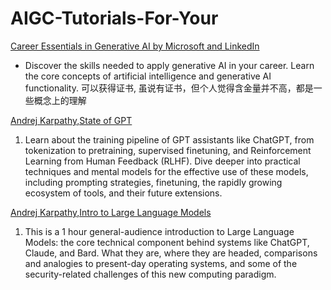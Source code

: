 # AIGC-Tutorials-For-Your




[Career Essentials in Generative AI by Microsoft and LinkedIn](https://www.linkedin.com/learning/paths/career-essentials-in-generative-ai-by-microsoft-and-linkedin)
- Discover the skills needed to apply generative AI in your career. Learn the core concepts of artificial intelligence and generative AI functionality. 可以获得证书, 虽说有证书，但个人觉得含金量并不高，都是一些概念上的理解

[Andrej Karpathy,State of GPT](https://www.youtube.com/watch?v=bZQun8Y4L2A)
1. Learn about the training pipeline of GPT assistants like ChatGPT, from tokenization to pretraining, supervised finetuning, and Reinforcement Learning from Human Feedback (RLHF). Dive deeper into practical techniques and mental models for the effective use of these models, including prompting strategies, finetuning, the rapidly growing ecosystem of tools, and their future extensions.

[Andrej Karpathy,Intro to Large Language Models](https://www.youtube.com/watch?v=zjkBMFhNj_g)
1. This is a 1 hour general-audience introduction to Large Language Models: the core technical component behind systems like ChatGPT, Claude, and Bard. What they are, where they are headed, comparisons and analogies to present-day operating systems, and some of the security-related challenges of this new computing paradigm.
